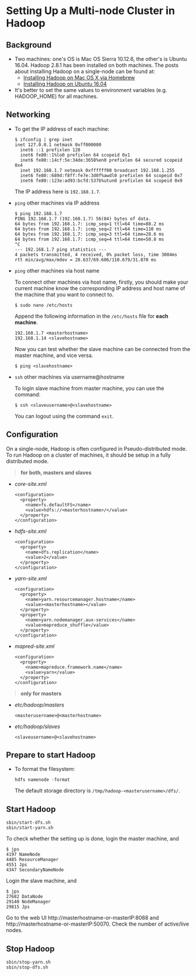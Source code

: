 # Setting Up a Multi-node Cluster in Hadoop
## Background
  * Two machines: one's OS is Mac OS Sierra 10.12.6, the other's is Ubuntu 16.04.
    Hadoop 2.8.1 has been installed on both machines.
    The posts about installing Hadoop on a single-node can be found at:
    - [Installing Hadoop on Mac OS X via Homebrew](../blog/b20171003.md)
    - [Installing Hadoop on Ubuntu 16.04](../blog/b20171009.md)
  * It's better to set the same values to environment variables (e.g. HADOOP_HOME) for all machines.

## Networking
  - To get the IP address of each machine:
    ```
    $ ifconfig | grep inet
    inet 127.0.0.1 netmask 0xff000000
	  inet6 ::1 prefixlen 128
	  inet6 fe80::1%lo0 prefixlen 64 scopeid 0x1
	  inet6 fe80::14cf:5e:34de:3658%en0 prefixlen 64 secured scopeid 0x4
	  inet 192.168.1.7 netmask 0xffffff00 broadcast 192.168.1.255
	  inet6 fe80::689d:f8ff:fe7e:3d0f%awdl0 prefixlen 64 scopeid 0x7
	  inet6 fe80::123e:ad93:bcfd:537b%utun0 prefixlen 64 scopeid 0x9
    ```
    The IP address here is `192.168.1.7`.

  - `ping` other machines via IP address
    ```
    $ ping 192.168.1.7
    PING 192.168.1.7 (192.168.1.7) 56(84) bytes of data.
    64 bytes from 192.168.1.7: icmp_seq=1 ttl=64 time=88.2 ms
    64 bytes from 192.168.1.7: icmp_seq=2 ttl=64 time=110 ms
    64 bytes from 192.168.1.7: icmp_seq=3 ttl=64 time=28.6 ms
    64 bytes from 192.168.1.7: icmp_seq=4 ttl=64 time=50.8 ms
    ^C
    --- 192.168.1.7 ping statistics ---
    4 packets transmitted, 4 received, 0% packet loss, time 3004ms
    rtt min/avg/max/mdev = 28.637/69.606/110.679/31.870 ms
    ```
  - `ping` other machines via host name

    To connect other machines via host name, firstly, you should make your current machine know the corresponding IP address and host name of the machine that you want to connect to.
    ```
    $ sudo nano /etc/hosts
    ```
    Append the following information in the `/etc/hosts` file for **each machine**.
    ```
    192.168.1.7 <masterhostname>
    192.168.1.14 <slavehostname>
    ```
    Now you can test whether the slave machine can be connected from the master machine, and vice versa.
    ```
    $ ping <slavehostname>
    ```
  - `ssh` other machines via username@hostname

    To login slave machine from master machine, you can use the command:
    ```
    $ ssh <slaveusername>@<slavehostname>
    ```
    You can logout using the command `exit`.

## Configuration
  On a single-node, Hadoop is often configured in Pseudo-distributed mode. To run Hadoop on a cluster of machines, it should be setup in a fully distributed mode.
  > **for both, masters and slaves**
  - *core-site.xml*
    ```
    <configuration>
      <property>
        <name>fs.defaultFS</name>
        <value>hdfs://<masterhostname>/</value>
      </property>
    </configuration>
    ```
  - *hdfs-site.xml*
    ```
    <configuration>
      <property>
        <name>dfs.replication</name>
        <value>2</value>
      </property>
    </configuration>
    ```
  - *yarn-site.xml*
    ```
    <configuration>
      <property>
        <name>yarn.resourcemanager.hostname</name>
        <value><masterhostname></value>
      </property>
      <property>
        <name>yarn.nodemanager.aux-services</name>
        <value>mapreduce_shuffle</value>
      </property>
    </configuration>
    ```
  - *mapred-site.xml*
    ```
    <configuration>
      <property>
        <name>mapreduce.framework.name</name>
        <value>yarn</value>
      </property>
    </configuration>
    ```
  > **only for masters**
  - *etc/hadoop/masters*
    ```
    <masterusername>@<masterhostname>
    ```
  - *etc/hadoop/slaves*
    ```
    <slaveusername>@<slavehostname>
    ```

## Prepare to start Hadoop
  - To format the filesystem:
    ```
    hdfs namenode -format
    ```
    The default storage directory is `/tmp/hadoop-<masterusername>/dfs/`.

## Start Hadoop
  ```
  sbin/start-dfs.sh
  sbin/start-yarn.sh
  ```
  To check whether the setting up is done, login the master machine, and
  ```
  $ jps
  4197 NameNode
  4485 ResourceManager
  4551 Jps
  4347 SecondaryNameNode
  ```

  Login the slave machine, and
  ```
  $ jps
  27682 DataNode
  29140 NodeManager
  29815 Jps
  ```
  Go to the web UI http://masterhostname-or-masterIP:8088 and http://masterhostname-or-masterIP:50070. Check the number of active/live nodes.

## Stop Hadoop
  ```
  sbin/stop-yarn.sh
  sbin/stop-dfs.sh
  ```
